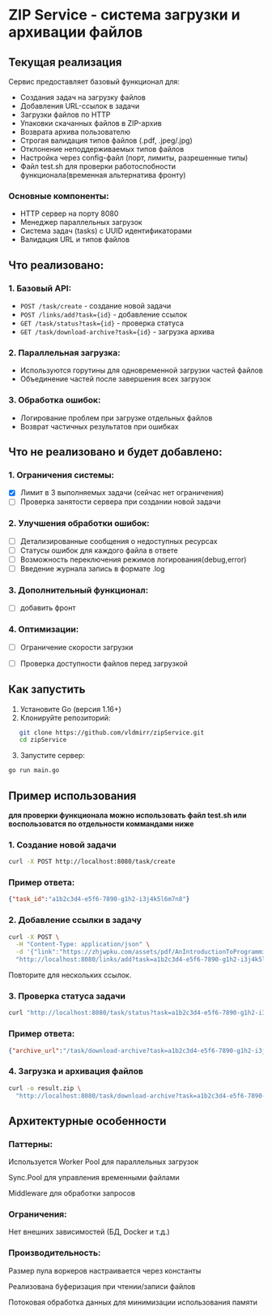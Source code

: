 # ZIP Service - система загрузки и архивации файлов

## Текущая реализация

Сервис предоставляет базовый функционал для:
- Создания задач на загрузку файлов
- Добавления URL-ссылок в задачи
- Загрузки файлов по HTTP
- Упаковки скачанных файлов в ZIP-архив
- Возврата архива пользователю
- Строгая валидация типов файлов (.pdf, .jpeg/.jpg)
- Отклонение неподдерживаемых типов файлов
- Настройка через config-файл (порт, лимиты, разрешенные типы)
- Файл test.sh для проверки работоспобности функционала(временная альтернатива фронту)

### Основные компоненты:
- HTTP сервер на порту 8080
- Менеджер параллельных загрузок
- Система задач (tasks) с UUID идентификаторами
- Валидация URL и типов файлов

## Что реализовано:

### 1. Базовый API:
- `POST /task/create` - создание новой задачи
- `POST /links/add?task={id}` - добавление ссылок
- `GET /task/status?task={id}` - проверка статуса
- `GET /task/download-archive?task={id}` - загрузка архива

### 2. Параллельная загрузка:
- Используются горутины для одновременной загрузки частей файлов
- Объединение частей после завершения всех загрузок

### 3. Обработка ошибок:
- Логирование проблем при загрузке отдельных файлов
- Возврат частичных результатов при ошибках


## Что не реализовано и будет добавлено:

### 1. Ограничения системы:
- [X] Лимит в 3 выполняемых задачи (сейчас нет ограничения)
- [ ] Проверка занятости сервера при создании новой задачи

### 2. Улучшения обработки ошибок:
- [ ] Детализированные сообщения о недоступных ресурсах
- [ ] Статусы ошибок для каждого файла в ответе
- [ ] Возможность переключения режимов логирования(debug,error)
- [ ] Введение журнала запись в формате .log

### 3. Дополнительный функционал:
- [ ] добавить фронт

### 4. Оптимизации:
- [ ] Ограничение скорости загрузки
- [ ] Проверка доступности файлов перед загрузкой


## Как запустить

1. Установите Go (версия 1.16+)
2. Клонируйте репозиторий:
```bash
   git clone https://github.com/vldmirr/zipService.git
   cd zipService
```
3. Запустите сервер:
```bash
go run main.go
```

## Пример использования
__для проверки функционала можно использовать файл test.sh или воспользоватся по отдельности коммандами ниже__

### 1. Создание новой задачи
```bash
curl -X POST http://localhost:8080/task/create
```
### Пример ответа:

```json
{"task_id":"a1b2c3d4-e5f6-7890-g1h2-i3j4k5l6m7n8"}
```
### 2. Добавление ссылки в задачу
```bash
curl -X POST \
  -H "Content-Type: application/json" \
  -d '{"link":"https://zhjwpku.com/assets/pdf/AnIntroductionToProgrammingInGo.pdf"}' \
  "http://localhost:8080/links/add?task=a1b2c3d4-e5f6-7890-g1h2-i3j4k5l6m7n8"
```
Повторите для нескольких ссылок.

### 3. Проверка статуса задачи
```bash
curl "http://localhost:8080/task/status?task=a1b2c3d4-e5f6-7890-g1h2-i3j4k5l6m7n8"
```
### Пример ответа:

```json
{"archive_url":"/task/download-archive?task=a1b2c3d4-e5f6-7890-g1h2-i3j4k5l6m7n8","links_count":3}
```
### 4. Загрузка и архивация файлов
``` bash
curl -o result.zip \
  "http://localhost:8080/task/download-archive?task=a1b2c3d4-e5f6-7890-g1h2-i3j4k5l6m7n8"
```

## Архитектурные особенности
### Паттерны:
Используется Worker Pool для параллельных загрузок

Sync.Pool для управления временными файлами

Middleware для обработки запросов

### Ограничения:
Нет внешних зависимостей (БД, Docker и т.д.)

### Производительность:
Размер пула воркеров настраивается через константы

Реализована буферизация при чтении/записи файлов

Потоковая обработка данных для минимизации использования памяти
